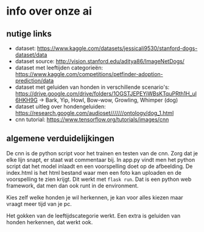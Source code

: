 # info over onze ai

## nutige links

* dataset: https://www.kaggle.com/datasets/jessicali9530/stanford-dogs-dataset/data
* dataset source: http://vision.stanford.edu/aditya86/ImageNetDogs/
* dataset met leeftijden categorieën: https://www.kaggle.com/competitions/petfinder-adoption-prediction/data
* dataset met geluiden van honden in verschillende scenario's: https://drive.google.com/drive/folders/1OGSTJEPEYiWBsKTquPRth1H_ul6HKH9G -> Bark, Yip, Howl, Bow-wow, Growling, Whimper (dog)
* dataset uitleg over hondengeluiden: https://research.google.com/audioset///////ontology/dog_1.html
* cnn tutorial: https://www.tensorflow.org/tutorials/images/cnn

## algemene verduidelijkingen

De cnn is de python script voor het trainen en testen van de cnn. Zorg dat je elke lijn snapt, er staat wat commentaar bij. In app.py vindt men het python script dat het model inlaadt en een voorspelling doet op de afbeelding. De index.html is het html bestand waar men een foto kan uploaden en de voorspelling te zien krijgt. Dit werkt met ```flask run```. Dat is een python web framework, dat men dan ook runt in de environment.

Kies zelf welke honden je wil herkennen, je kan voor alles kiezen maar vraagt meer tijd van je pc.

Het gokken van de leeftijdscategorie werkt. Een extra is geluiden van honden herkennen, dat werkt ook.